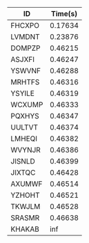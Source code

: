 |ID|Time(s)|
|-|-|
|FHCXPO|0.17634|
|LVMDNT|0.23876|
|DOMPZP|0.46215|
|ASJXFI|0.46247|
|YSWVNF|0.46288|
|MRHTFS|0.46316|
|YSYILE|0.46319|
|WCXUMP|0.46333|
|PQXHYS|0.46347|
|UULTVT|0.46374|
|LMHEQI|0.46382|
|WVYNJR|0.46386|
|JISNLD|0.46399|
|JIXTQC|0.46428|
|AXUMWF|0.46514|
|YZHOHT|0.46521|
|TKWJLM|0.46528|
|SRASMR|0.46638|
|KHAKAB|inf|
